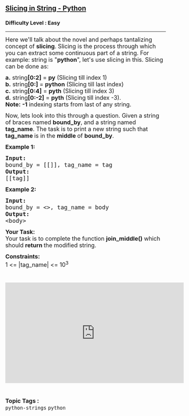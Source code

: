 <h2><a href="https://www.geeksforgeeks.org/problems/slicing-in-string-python/0">Slicing in String - Python</a></h2><h3>Difficulty Level : Easy</h3><hr><div class="problems_problem_content__Xm_eO"><p><span style="font-size:18px">Here we'll talk about the novel and perhaps tantalizing concept of <strong>slicing</strong>. Slicing is the process through which you can extract some continuous part of a string. For example: string is "<strong>python</strong>", let's use slicing in this. Slicing can be done as:</span></p>

<p><span style="font-size:18px"><strong>a.</strong> string<strong>[0:2]</strong> = <strong>py</strong> (Slicing till index 1)<br>
<strong>b.</strong> string<strong>[0:]</strong> = <strong>python</strong> (Slicing till last index)<br>
<strong>c.</strong> string<strong>[0:4]</strong> = <strong>pyth</strong> (Slicing till index 3)<br>
<strong>d.</strong> string<strong>[0:-2]</strong> = <strong>pyth</strong> (Slicing till index -3).<br>
<strong>Note:</strong> <strong>-1</strong> indexing starts from last of any string.</span></p>

<p><span style="font-size:18px">Now, lets look into this through a question. Given a string of braces named <strong>bound_by</strong>, and a string named <strong>tag_name</strong>. The task is to print a new string such that <strong>tag_name </strong>is in the <strong>middle </strong>of <strong>bound_by</strong>.</span></p>

<p><span style="font-size:18px"><strong>Example 1:</strong></span></p>

<pre><span style="font-size:18px"><strong>Input:</strong> </span>
<span style="font-size:18px">bound_by = [[]], tag_name = tag</span>
<span style="font-size:18px"><strong>Output:</strong></span>
<span style="font-size:18px">[[tag]]<strong>
</strong></span></pre>

<p><span style="font-size:18px"><strong>Example 2:</strong></span></p>

<pre><span style="font-size:18px"><strong>Input:</strong> </span>
<span style="font-size:18px">bound_by = &lt;&gt;, tag_name = body</span>
<span style="font-size:18px"><strong>Output:</strong>
&lt;body&gt;</span></pre>

<p><span style="font-size:18px"><strong>Your Task:</strong><br>
Your task is to complete the function&nbsp;<strong>join_middle()</strong> which should <strong>return </strong>the modified string.</span></p>

<p><span style="font-size:18px"><strong>Constraints:</strong><br>
1 &lt;= |tag_name| &lt;= 10<sup>3</sup></span></p>

<p>&nbsp;</p>

<p><iframe frameborder="0" height="315" src="https://www.youtube.com/embed/i5WNg3UOkQk" width="560"></iframe></p>
</div><br><p><span style=font-size:18px><strong>Topic Tags : </strong><br><code>python-strings</code>&nbsp;<code>python</code>&nbsp;